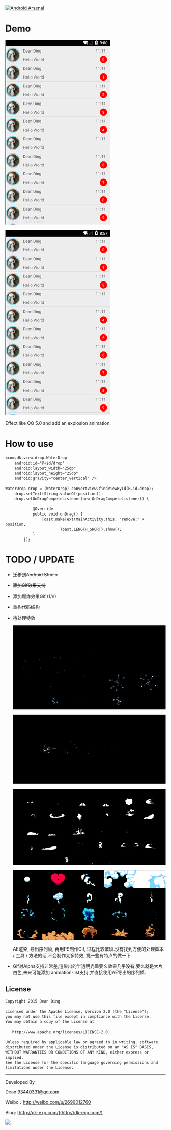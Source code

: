 [![Android Arsenal](https://img.shields.io/badge/Android%20Arsenal-Bubble--Notification-brightgreen.svg?style=flat)](https://android-arsenal.com/details/1/875)

# Demo

![Examples list](/gif/list_demo1.gif)

![Examples list](/gif/list_demo2.gif)


Effect like QQ 5.0 and add an explosion animation.

# How to use

    <com.dk.view.drop.WaterDrop
    	android:id="@+id/drop"
		android:layout_width="25dp"
		android:layout_height="25dp"
		android:gravity="center_vertical" />

	WaterDrop drop = (WaterDrop) convertView.findViewById(R.id.drop);
		drop.setText(String.valueOf(position));
		drop.setOnDragCompeteListener(new OnDragCompeteListener() {

				@Override
				public void onDrag() {
					Toast.makeText(MainActivity.this, "remove:" + position,
							Toast.LENGTH_SHORT).show();
				}
			});


# TODO / UPDATE



- ~~迁移到Android Studio~~

- ~~添加Gif效果支持~~

- 添加爆炸效果Gif (1/n)

- 重构代码结构

- 待处理特效 

    ![Examples list](/gif/explosion_all.gif)

    ![Examples list](/gif/energy_all.gif)

    ![Examples list](/gif/smoke_all.gif)

    ![Examples list](/gif/smoke_explosion_all.gif)

    AE渲染, 导出序列帧, 再用PS制作Gif, 过程比较繁琐.没有找到方便的处理脚本 / 工具 / 方法的话,不会制作太多特效, 挑一些有特点的做一下.

- Gif对Alpha支持非常差,渲染出的半透明光晕要么效果几乎没有,要么就是大片白色,未来可能添加 animation-list支持,并直接使用AE导出的序列帧.


## License

    Copyright 2015 Dean Ding

    Licensed under the Apache License, Version 2.0 (the "License");
    you may not use this file except in compliance with the License.
    You may obtain a copy of the License at

       http://www.apache.org/licenses/LICENSE-2.0

    Unless required by applicable law or agreed to in writing, software
    distributed under the License is distributed on an "AS IS" BASIS,
    WITHOUT WARRANTIES OR CONDITIONS OF ANY KIND, either express or implied.
    See the License for the specific language governing permissions and
    limitations under the License.

---
Developed By


Dean <93440331@qq.com>  

Weibo：http://weibo.com/u/2699012760

Blog: [http://dk-exp.com/](http://dk-exp.com/)

![](https://avatars0.githubusercontent.com/u/5019523?v=3&s=460)